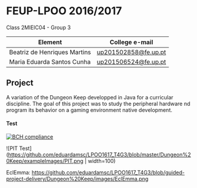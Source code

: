 # FEUP-LPOO 2016/2017 

Class 2MIEIC04 - Group 3

Element | College e-mail
--------|----------------
Beatriz de Henriques Martins | up201502858@fe.up.pt
Maria Eduarda Santos Cunha | up201506524@fe.up.pt

## Project
	
	
A variation of the Dungeon Keep developped in Java for a curricular discipline. The goal of this project was to study the peripheral hardware nd program its behavior on a gaming environment native development.
	
#### Test

[![BCH compliance](https://bettercodehub.com/edge/badge/eduardamsc/LPOO1617_T4G3?token=badd2537088cac8b6f4722cff85b7a068ddf63e3)](https://bettercodehub.com/)

![PIT Test](https://github.com/eduardamsc/LPOO1617_T4G3/blob/master/Dungeon%20Keep/exampleImages/PIT.png | width=100)

EclEmma: https://github.com/eduardamsc/LPOO1617_T4G3/blob/guided-project-delivery/Dungeon%20Keep/images/EclEmma.png

